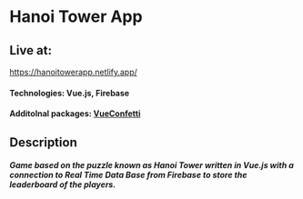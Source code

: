 # Hanoi Tower App

## Live at:
https://hanoitowerapp.netlify.app/

#### Technologies: Vue.js, Firebase
#### Additolnal packages: [VueConfetti](https://www.npmjs.com/package/vue-confetti)

## Description
##### Game based on the puzzle known as Hanoi Tower written in Vue.js with a connection to Real Time Data Base from Firebase to store the leaderboard of the players.
